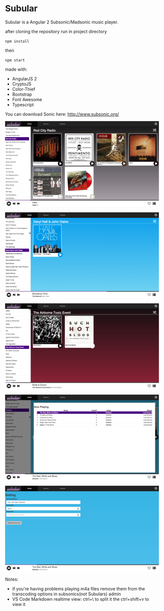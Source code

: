 # Subular

Subular is a Angular 2 Subsonic/Madsonic music player.

after cloning the repository run in project directory

`npm install`

then

`npm start`


made with:
* AngularJS 2
* CryptoJS
* Color-Thief
* Bootstrap
* Font Awesome
* Typescript

You can download Sonic here:
http://www.subsonic.org/

![Alt text](/images/screen2.png)

![Alt text](/images/screen3.png)

![Alt text](/images/screen1.png)

![Alt text](/images/screen5.png)

![Alt text](/images/screen4.png)

Notes:
* if you're having problems playing m4a files remove them from the transcoding options in subsonics(not Subulars) admin
* VS Code Markdown realtime view: ctrl+\ to split it the ctrl+shift+v  to view it